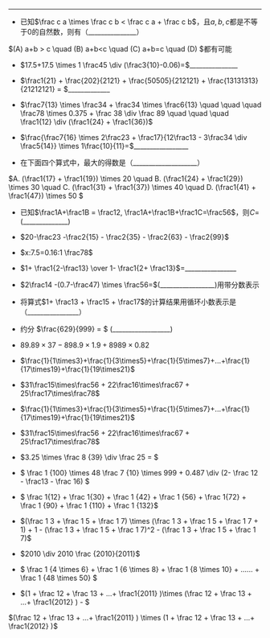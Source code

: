 
---

- 已知$\frac c a \times \frac c b < \frac c a + \frac c b$，且$a, b, c$都是不等于$0$的自然数，则有（_______________）

$(A) a+b > c \quad (B) a+b<c \quad (C) a+b=c \quad (D) $都有可能

  

- $17.5+17.5 \times 1 \frac45 \div (\frac3{10}-0.06)=$_______________

- $\frac1{21} + \frac{202}{2121} + \frac{50505}{212121} + \frac{13131313}{21212121} = $_____________

  

  

- $\frac7{13} \times \frac34 + \frac34 \times \frac6{13} \quad \quad \quad \frac78 \times 0.375 + \frac 38 \div \frac 89 \quad \quad \quad \frac1{12} \div (\frac1{24} + \frac1{36})$

>

>

>

>

>

  

- $\frac{\frac7{16} \times 2\frac23 + \frac17}{12\frac13 - 3\frac34 \div \frac5{14}} \times 1\frac{10}{11}=$_________________

  

- 在下面四个算式中，最大的得数是（____________________）

$A. (\frac1{17} + \frac1{19}) \times 20 \quad B. (\frac1{24} + \frac1{29}) \times 30 \quad C. (\frac1{31} + \frac1{37}) \times 40 \quad D. (\frac1{41} + \frac1{47}) \times 50 $

  

  

- 已知$\frac1A+\frac1B = \frac12, \frac1A+\frac1B+\frac1C=\frac56$，则$C=$(______________)

  

  

- $20-\frac23 -\frac2{15} - \frac2{35} - \frac2{63} - \frac2{99}$

>

>

>

>

>

  

  

- $x:7.5=0.16:1 \frac78$

>

>

>

>

>

- $1+ \frac1{2-\frac13} \over 1- \frac1{2+ \frac13}$=________________

  

- $2\frac14 -(0.7-\frac47) \times \frac56=$(_________________)用带分数表示

  

- 将算式$1+ \frac13 + \frac15 + \frac17$的计算结果用循环小数表示是（________________）

- 约分 $\frac{629}{999} = $ (__________________)

  

- $89.89 \times 37 - 898.9 \times 1.9 + 8989 \times 0.82$

>

>

>

>

>

>

- $\frac{1}{1\times3}+\frac{1}{3\times5}+\frac{1}{5\times7}+...+\frac{1}{17\times19}+\frac{1}{19\times21}$

>

>

>

>

>

>

  

- $31\frac15\times\frac56 + 22\frac16\times\frac67 + 25\frac17\times\frac78$

>

>

>

>

>

>

  

  

- $\frac{1}{1\times3}+\frac{1}{3\times5}+\frac{1}{5\times7}+...+\frac{1}{17\times19}+\frac{1}{19\times21}$

>

>

>

>

>

>

- $31\frac15\times\frac56 + 22\frac16\times\frac67 + 25\frac17\times\frac78$

>

>

>

>

>

>

  

- $3.25 \times \frac 8 {39} \div \frac 25 = $

- $ \frac 1 {100} \times 48 \frac 7 {10} \times 999 + 0.487 \div (2- \frac 12 - \frac13 - \frac 16) $

>

>

>

>

>

>

  

- $ \frac 1{12} + \frac 1{30} + \frac 1 {42} + \frac 1 {56} + \frac 1{72} + \frac 1 {90} + \frac 1 {110} + \frac 1 {132}$

>

>

>

>

>

>

- $(\frac 1 3 + \frac 1 5 + \frac 1 7) \times (\frac 1 3 + \frac 1 5 + \frac 1 7 + 1) + 1 - (\frac 1 3 + \frac 1 5 + \frac 1 7)^2 - (\frac 1 3 + \frac 1 5 + \frac 1 7)$

>

>

>

>

>

>

- $2010 \div 2010 \frac {2010}{2011}$

>

>

>

>

>

>

  

- $ \frac 1 {4 \times 6} + \frac 1 {6 \times 8} + \frac 1 {8 \times 10} + ...... + \frac 1 {48 \times 50} $

>

>

>

>

>

>

  

- $(1 + \frac 12 + \frac 13 + ...+ \frac1{2011} )\times (\frac 12 + \frac 13 + ...+ \frac1{2012} ) - $

$(\frac 12 + \frac 13 + ...+ \frac1{2011} ) \times (1 + \frac 12 + \frac 13 + ...+ \frac1{2012} )$

>

>

>

>

>

>
<!--stackedit_data:
eyJoaXN0b3J5IjpbNTA4MTk5OTFdfQ==
-->